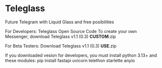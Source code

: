 # Teleglass
Future Telegram with Liquid Glass and free posibilities

For Developers:
Teleglass Open Source Code
To create your own Messenger, download Teleglass v1.1 (0.3) **CUSTOM**.zip

For Beta Testers: 
Download Teleglass v1.1 (0.3) **USE**.zip

If you downloaded vesion for developers, you must install python 3.13+ and these modules:
pip install fastapi uvicorn telethon starlette anyio
